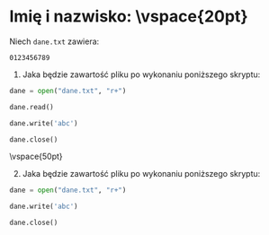 # Imię i nazwisko:  \vspace{20pt}

Niech `dane.txt` zawiera:

```
0123456789
```

1. Jaka będzie zawartość pliku po wykonaniu poniższego skryptu:

```py
dane = open("dane.txt", "r+")

dane.read()

dane.write('abc')

dane.close()
```

\vspace{50pt}

2. Jaka będzie zawartość pliku po wykonaniu poniższego skryptu:

```py
dane = open("dane.txt", "r+")

dane.write('abc')

dane.close()
```
